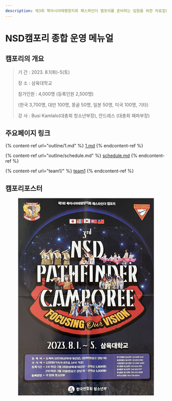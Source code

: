 ```yaml
---
description: 제3회 북아시아태평양지회 패스파인더 캠포리를 준비하는 임원을 위한 자료집입니다.
---
```


# NSD캠포리 종합 운영 메뉴얼

## 캠포리의 개요

> 기 간 : 2023. 8.1(화)-5(토)
>
> 장 소 : 삼육대학교
>
> 참가인원 : 4,000명 (등록인원 2,500명)
>
> (한국 3,700명, 대만 100명, 몽골 50명, 일본 50명, 미국 100명, 기타)
>
> 강 사 : Busi Kamlalo(대총회 청소년부장), 안드레스 (대총회 패파부장)

## 주요페이지 링크

{% content-ref url="outline/1.md" %}
[1.md](outline/1.md)
{% endcontent-ref %}

{% content-ref url="outline/schedule.md" %}
[schedule.md](outline/schedule.md)
{% endcontent-ref %}

{% content-ref url="team1/" %}
[team1](team1/)
{% endcontent-ref %}

## 캠포리포스터

<figure><img src="image/poster.jpg" alt=""><figcaption></figcaption></figure>
